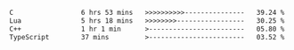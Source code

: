 <!--START_SECTION:waka-->

```txt
C                 6 hrs 53 mins   >>>>>>>>>>---------------   39.24 %
Lua               5 hrs 18 mins   >>>>>>>>-----------------   30.25 %
C++               1 hr 1 min      >------------------------   05.80 %
TypeScript        37 mins         >------------------------   03.52 %
```

<!--END_SECTION:waka-->
